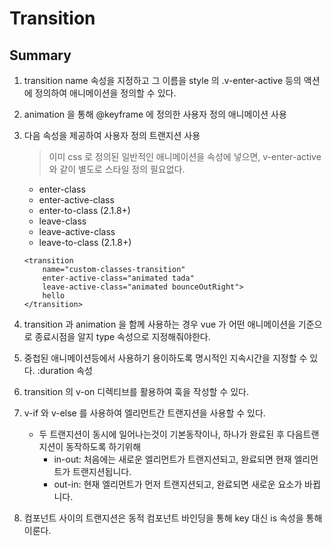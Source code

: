 # Transition

## Summary

1. transition name 속성을 지정하고 그 이름을 style 의 .v-enter-active 등의 액션에 정의하여 애니메이션을 정의할 수 있다.
2. animation 을 통해 @keyframe 에 정의한 사용자 정의 애니메이션 사용
3. 다음 속성을 제공하여 사용자 정의 트랜지션 사용
    > 이미 css 로 정의된 일반적인 애니메이션을 속성에 넣으면, v-enter-active 와 같이 별도로 스타일 정의 필요없다.

    - enter-class
    - enter-active-class
    - enter-to-class (2.1.8+)
    - leave-class
    - leave-active-class
    - leave-to-class (2.1.8+)

    ```vue
    <transition
        name="custom-classes-transition"
        enter-active-class="animated tada"
        leave-active-class="animated bounceOutRight"> 
        hello 
    </transition>
    ```

4. transition 과 animation 을 함께 사용하는 경우 vue 가 어떤 애니메이션을 기준으로 종료시점을 알지 type 속성으로 지정해줘야한다. 
5. 중첩된 애니메이션등에서 사용하기 용이하도록 명시적인 지속시간을 지정할 수 있다. :duration 속성
6. transition 의 v-on 디렉티브를 활용하여 훅을 작성할 수 있다.
7. v-if 와 v-else 를 사용하여 엘리먼트간 트랜지션을 사용할 수 있다.
    - 두 트랜지션이 동시에 일어나는것이 기본동작이나, 하나가 완료된 후 다음트랜지션이 동작하도록 하기위해 
        - in-out: 처음에는 새로운 엘리먼트가 트랜지션되고, 완료되면 현재 엘리먼트가 트랜지션됩니다.
        - out-in: 현재 엘리먼트가 먼저 트랜지션되고, 완료되면 새로운 요소가 바뀝니다.
8. 컴포넌트 사이의 트랜지션은 동적 컴포넌트 바인딩을 통해 key 대신 is 속성을 통해 이룬다. 

